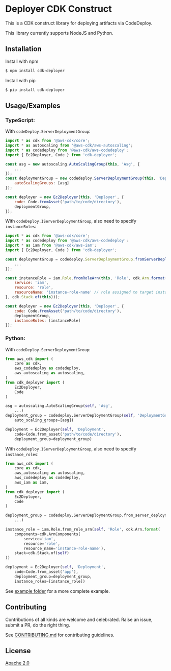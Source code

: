 
# Deployer CDK Construct

This is a CDK construct library for deploying artifacts via CodeDeploy.

This library currently supports NodeJS and Python.


## Installation 

Install with npm

```bash 
$ npm install cdk-deployer
```
    
Install with pip

```bash 
$ pip install cdk-deployer
```
    
## Usage/Examples

### TypeScript:

With `codeDeploy.ServerDeploymentGroup`:

```javascript
import * as cdk from '@aws-cdk/core';
import * as autoscaling from '@aws-cdk/aws-autoscaling';
import * as codedeploy from '@aws-cdk/aws-codedeploy';
import { Ec2Deployer, Code } from 'cdk-deployer';

const asg = new autoscaling.AutoScalingGroup(this, 'Asg', {
    ...
});
const deploymentGroup = new codedeploy.ServerDeploymentGroup(this, 'DeploymentGroup', {
    autoScalingGroups: [asg]
});

const deployer = new Ec2Deployer(this, 'Deployer', {
    code: Code.fromAsset('path/to/code/directory'),
    deploymentGroup,
});
```

With `codeDeploy.IServerDeploymentGroup`, also need to specify `instanceRoles`:

```javascript
import * as cdk from '@aws-cdk/core';
import * as codedeploy from '@aws-cdk/aws-codedeploy';
import * as iam from '@aws-cdk/aws-iam';
import { Ec2Deployer, Code } from 'cdk-deployer';

const deploymentGroup = codedeploy.ServerDeploymentGroup.fromServerDeploymentGroupAttributes(this, 'DeploymentGroup', {
    ...
});

const instanceRole = iam.Role.fromRoleArn(this, 'Role', cdk.Arn.format({
    service: 'iam',
    resource: 'role',
    resourceName: 'instance-role-name' // role assigned to target instances associated with deployment group
}, cdk.Stack.of(this)));

const deployer = new Ec2Deployer(this, 'Deployer', {
    code: Code.fromAsset('path/to/code/directory'),
    deploymentGroup,
    instanceRoles: [instanceRole]
});
```

### Python:

With `codeDeploy.ServerDeploymentGroup`:

```python
from aws_cdk import (
    core as cdk,
    aws_codedeploy as codedeploy,
    aws_autoscaling as autoscaling,
)
from cdk_deployer import (
    Ec2Deployer,
    Code
)

asg = autoscaling.AutoScalingGroup(self, 'Asg',
    ...)
deployment_group = codedeploy.ServerDeploymentGroup(self, 'DeploymentGroup', 
    auto_scaling_groups=[asg])

deployment = Ec2Deployer(self, 'Deployment',
    code=Code.from_asset('path/to/code/directory'),
    deployment_group=deployment_group)
```

With `codeDeploy.IServerDeploymentGroup`, also need to specify `instance_roles`:

```python
from aws_cdk import (
    core as cdk,
    aws_autoscaling as autoscaling,
    aws_codedeploy as codedeploy,
    aws_iam as iam,
)
from cdk_deployer import (
    Ec2Deployer,
    Code
)

deployment_group = codedeploy.ServerDeploymentGroup.from_server_deployment_group_attributes(self, 'DeploymentGroup',
    ...)

instance_role = iam.Role.from_role_arn(self, 'Role', cdk.Arn.format(
    components=cdk.ArnComponents(
        service='iam',
        resource='role',
        resource_name='instance-role-name'),
    stack=cdk.Stack.of(self)
))

deployment = Ec2Deployer(self, 'Deployment',
    code=Code.from_asset('app'),
    deployment_group=deployment_group,
    instance_roles=[instance_role])
```

See [example folder](./example) for a more complete example.
## Contributing

Contributions of all kinds are welcome and celebrated. Raise an issue, submit a PR, do the right thing.

See [CONTRIBUTING.md](./CONTRIBUTING.md) for contributing guidelines.


## License

[Apache 2.0](./LICENSE)